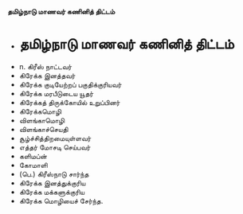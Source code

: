 **தமிழ்நாடு மாணவர் கணினித் திட்டம்**
- # தமிழ்நாடு மாணவர் கணினித் திட்டம்
- n. கிரீஸ் நாட்டவர்
- கிரேக்க இனத்தவர்
- கிரேக்க குடியேற்றப் பகுதிக்குரியவர்
- கிரேக்க மரபீடுடைய யூதர்
- கிரேக்கத் திருக்கோயில் உறுப்பினர்
- கிரேக்கமொழி
- விளங்காமொழி
- விளங்காச்செயதி
- சூழ்ச்சித்திறமையுள்ளவர்
- எத்தர் மோசடி செய்பவர்
- களிமப்ன்
- கோமாளி
- (பெ.) கிரீஸ்நாடு சார்ந்த
- கிரேக்க இனத்துக்குரிய
- கிரேக்க மக்களுக்குரிய
- கிரேக்க மொழியைச் சேர்ந்த.

